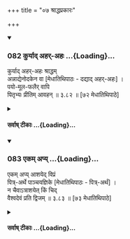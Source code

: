 +++
title = "०७ श्राद्धप्रकारः"

+++
<div class="js_include" includetitle="true" newlevelforh1="3" unfilled url="/kalpAntaram/smRtiH/manuH/vishvAsa-prastutiH/03/082_kuryAd_ahar-ahaH.md">
<details open><summary><h3>082 कुर्याद् अहर्-अहः ...{Loading}...</h3></summary>

कुर्याद् अहर्-अहः श्राद्धम्  
अन्नाद्येनोदकेन वा [मेधातिथिपाठः - दद्याद् अहर्-अहः] ।  
पयो-मूल-फलैर् वापि  
पितृभ्यः प्रीतिम् आवहन्  ॥ ३.८२ ॥ [७२ मेधातिथिपाठे]
</details>
</div>
<div class="js_include collapsed" newlevelforh1="4" title="सर्वाष् टीकाः" unfilled url="/kalpAntaram/smRtiH/manuH/sarvASh_TIkAH/03/082_kuryAd_ahar-ahaH.md">
<details><summary><h4>सर्वाष् टीकाः ...{Loading}...</h4></summary>
<details><summary>गङ्गानथ-मूलानुवादः</summary>

One should daily offer Śrāddha with food, or with water, or with milk, roots and fruits,—(thereby) bringing pleasure to the Pitṛs.—(82)
</details>
<details><summary>मेधातिथिः</summary>

**दद्यात्** कुर्यात् । **अहर् अहः** प्रतिदिवसम् । **श्राद्धम्** । नाम्ना धर्मातिदेशः । श्राद्धं नाम पित्र्यं कर्मामावास्यायां विहितम् । तदीयेतिकर्तव्यता श्राद्धम् इत्य् अनेन नाम्नातिदिश्यते । **अन्नाद्येनेति** । "तिलैर् व्रीहियवैः" (म्ध् ३.२५७) इत्यादेर् अनुवादो ऽयम् । उत्तरत्र विवक्षितार्थः । **उदेकेनेति** । **पयः** क्षीरम् ॥ ३.७२ ॥
</details>
<details><summary>गङ्गानथ-भाष्यानुवादः</summary>

‘*Should offer*’—*i.e*., should perform.

‘*Daily*’—every day.

‘*Śrāddha*’—this term indicates the duty by its proper name. ‘*Śrāddha*’
is the name of the rite laid down as to be done in honour of one’s
ancestors, on the *Amāvasyā* day; and the whole process of that rite is
indicated by the name ‘Śrāddha.’

‘*With food*’—this is only a reiteration of ‘sesamum, barley, &c.’
(mentioned in 3.267); what is reiterated here being intended to be
described later on.

‘*With water*;’—‘*udaka*’ is *water*, and ‘*payaḥ*’ stands for
milk.—(82)
</details>
<details><summary>गङ्गानथ-टिप्पन्यः</summary>

This verse is quoted in *Aparārka* (p. 145);—in *Saṃskāra-ratnamālā* (p.
922), which explains ‘*payaḥ*’ as *milk* and adds that this daily
*Śrāddha* need not be offered on a day on which a special *Śrāddha* is
offered;—in *Smrtisāroddhāra* (p. 283);—in *Hemādri* (Śrāddha, pp. 208
and 1564);—in *Śrāddhakriyākaumudī* (pp. 3 and 289);—in
*Varṣakriyākaumudī* (p. 353);—and in *Godādharapoddhati* (Kāla, p. 372).
</details>
<details><summary>Bühler</summary>

082	Let him daily perform a funeral sacrifice with food, or with water, or also with milk, roots, and fruits, and (thus) please the manes.
</details>
</details>
</div>
<div class="js_include" includetitle="true" newlevelforh1="3" unfilled url="/kalpAntaram/smRtiH/manuH/vishvAsa-prastutiH/03/083_ekam_apy.md">
<details open><summary><h3>083 एकम् अप्य् ...{Loading}...</h3></summary>

एकम् अप्य् आशयेद् विप्रं  
पित्र्-अर्थे पाञ्चयज्ञिके [मेधातिथिपाठः - पित्र्-अर्थं] ।  
न चैवाऽत्राशयेत् किं चिद्  
वैश्वदेवं प्रति द्विजम्  ॥ ३.८३ ॥ [७३ मेधातिथिपाठे]
</details>
</div>
<div class="js_include collapsed" newlevelforh1="4" title="सर्वाष् टीकाः" unfilled url="/kalpAntaram/smRtiH/manuH/sarvASh_TIkAH/03/083_ekam_apy.md">
<details><summary><h4>सर्वाष् टीकाः ...{Loading}...</h4></summary>
<details><summary>गङ्गानथ-मूलानुवादः</summary>

At that (Śrāddha) which forms part of the Five Sacrifices, one should feed even one Brāhmaṇa in honour of the pitṛs; and on this occasion he shall not feed any Brāhmaṇa in honour of the Viśve-devas.—(83)
</details>
<details><summary>मेधातिथिः</summary>

श्राद्धशब्देन विधानात् सर्वस्मिंस् तद्विधाने प्राप्ते कश्चिद् इतिकर्तव्यताभागो निवर्त्यते **न चैवात्राशयेत् किंचित्** । नात्रान्वाहिके श्राद्धे वैश्वदेवं प्रति विश्वान् देवान् उद्दिश्य द्विजभोजनम् । 

- अत्र <u>केचिद्</u> आहुः । प्राप्ते भोजन **आशयेद्** इति पुनर्वचनम् अपूर्वत्वम् अस्य दर्शयति । तेनैतावद् एवैतच् छ्राद्धं यत् पितॄन् उद्धिश्य ब्राह्मण एको भोज्यते, न त्व् अन्या काचिद् अर्घपात्रादिहोमाद्येतिकर्तव्यतास्ति । ब्रह्मचर्यं स्वाध्यायनिषेध इत्य् एवमादि न भवति । 

- **एकम् अप्य् आशयेद् विप्रम्** । त्रयाणां नियमाद् एकैकम् उभयत्रेत्य् अस्याविधित्वाद् अप्राप्त एको विधीयते । एकम् अपि भोजयेत्, सति संभवे बहून् अपि । **पित्रर्थं** पितृतृप्त्यर्थम् । **पाञ्चयज्ञिकम्** । पञ्चयज्ञभवं पाञ्चयज्ञिकं तदन्तर्गतम् । पाञ्चयज्ञिकशब्दः श्राद्धे प्रयुक्तः । न ह्य् एतत् पाञ्चयज्ञिकं तर्पणम् । तेन तर्पणभोजनयोः समुच्चयः । अस्य तु विकल्पो भविष्यति "यद् एव तर्पयत्य् अद्भिः" (म्ध् ३.२७३) इति ॥ ३.७३ ॥
</details>
<details><summary>गङ्गानथ-भाष्यानुवादः</summary>

Since the offering to the Viśvedevas has been enjoined under the name
‘*Śrāddha*,’ it would follow that the entire procedure of the Śrāddha
has to be gone through at that offering also; hence the present verse
proceeds to preclude a certain portion of that procedure. ‘*On this
occasion*’—of the daily *Śrāddha—one* should not feed any Brāhmaṇas in
honour of the *Viśvedevas*,—*i.e*., with reference to these.

On this point, some people make the following observations:—“Since
feeding is already understood as forming part of the Śrāddha, the
presence of the verb ‘should feed’ in this verse indicates that this
feeding is something new (different from the feeding that forms an
integral part of all *Śrāddhas*.) Hence the *Śrāddha* that is laid down
in the present verse is to be regarded as consisting merely in the act
of feeding one Brāhmaṇa, and there is nothing else to be done at it, in
the shape of the offering of a vessel of water, oblations, and so forth;
nor are the restraints relating to ‘avoidance of sexual intercourse,’
‘omitting of Vedic Study,’ and so forth to be observed in this
connection.”

‘*Should feed even one Brāhmaṇa*’—the number of Brāhmaṇas to be fed
having been fixed at *three*,—and what is said (under 3.125) regarding
the feeding of ‘one at each of the two’ not being of.the nature of an
Injunction—the number ‘one,’ which has not been indicated by any other
authority, is what is distinctly enjoined here;—the sense being that
‘one should feed even one Brāhmaṇa,—but also many, if possible.’

‘*In honour of the pitṛs*’—*i.e*., for the purpose of satisfying the
pitṛs.

‘*That which forms part of the Five Sacrifices*’—*i.e*., that which is
included among the Five Sacrifices; this term being used here in the
sense of ‘*Śrāddha*;’ what is spoken of as ‘what forms part of the Five
Sacrifices’ is not the *Tarpaṇa*—offering (of water); but the
combination of this *water—offering* and the *feeding* of the Brāhmaṇa.
The optional alternative to this shall be described below, under
3.283.—(83)
</details>
<details><summary>गङ्गानथ-टिप्पन्यः</summary>

This verse is quoted in *Vīramitrodaya* (Āhnika, p. 432), where the
following notes are added:—‘*Pāñcayajñike*’ means ‘at that *Pitṛyajña*
which forms part of the Five Great Sarifices;’—the particle ‘*api*’
implies that, if possible, one should feed several Brāhmaṇas also;—the
second half of the verse means that ‘*Viśvedeva-Śrāddha*’ does not form
part of ‘*Nityaśrāddha*’, in support of which it quotes a text from
*Bhaviṣya Purāṇa*;—also in *Hemādri* (Śrāddha, p. 1565).
</details>
<details><summary>गङ्गानथ-तुल्य-वाक्यानि</summary>

*Viṣṇu-Smṛti* (95.65.66).—‘May some such person be born in our family,
as would make to us offerings of water out of deep rivers, specially
those whose water is cool! May some excellent man be horn in our family
who, with mind composed, would offer Śrāddha to us at Gayā, under the
banyan tree!’

*Yājñavalkya* (1.104).—‘Daily should food and water he offered to Pitṛs
and Men; one should constantly carry on Vedic study; he shall not cook
food for himself alone.’

*Mahābhārata* (13.97.8).—(Reproduces Manu 82.)

*Vaśiṣṭha* (11.2.4).—‘Or he may feed a single Brāhmaṇa fully learned in
the Veda, endowed with learning and character, and free from all evil
characteristics.’

*Vaśiṣṭha* (Vīramitrodaya-Āhnika, p. 430).—‘Having made the offering to
the Vedic Scholar, and to the Religious Student, he shall make it to the
Pitṛs, and then feed the guests.’

*Chandogapariśiṣṭa* (Do., p. 431)—‘For the fulfilment of the offering to
the Pitṛs, he may feed at least one Brāhmaṇa;...... if there is no one
present to he fed, or if there is not sufficient food left, he shall
take up as much food as there may be and offer it daily to Pitṛs and
Men.’

*Ādi-purāṇa* (Do.).—‘In honour of all the six Pitṛs, he may feed at
least one Brāhmaṇa every day.’

*Mārkaṇḍeya-purāṇa* (Do., p. 432).—‘Every day, one shall offer śrāddha,
either with food or with water; and in honour of the Pitṛs, he shall
feed several Brāhmaṇas, or a single one.’

*Yogi-Yājñavalkya* (Do.).—‘Every day one shall offer śrāddha to the
Pitṛs, either with food or with water.’

*Vyāsa* (Do., p. 433).—‘At the daily śrāddha, the Viśvedevas are to be
omitted.’

*Bhaviṣya-purāṇa* (Do.).—‘At the daily śrāddha, there is to he no
offering to the gods.’

*Puraṇa* (Do.).—‘That which is called the daily śrāddha is observed as
being devoid of the offering to the gods; it is offered to only six
ancestors, and there is to be no offering of balls or the sacrificial
fee.’

*Laghu-Hārīta* (Aparārka, p. 145).—‘At the daily śrāddha, there is to he
no offering to the gods, also no water-offering or hall-offering.’

*Matsya-purāṇa* (Aparārka, p. 115).—‘The daily śrāddha I am going to
describe as without the water-offering or the invocation, and also
without the offering to gods.’

*Kātyāyana* (Aparāka, p. 145).—‘For the accomplishment of the Pitṛyajña,
one shall feed at least one Brāhmaṇa, without making any offering to the
gods. If there is no Brāhmaṇa available, a small quantity of food should
be taken out and offered to Pitṛs and Men.’

*Pracetas* (Aparārka, p. 140).—‘The daily offering is not to be made
into fire; there is to he no invocation, nor dismissal.’

*Nārāyaṇa* (Aparārka, p. 146).—‘Having invited one or several śrotriyas,
making them sit facing the east......... he shall offer him water and
seat; and also water for washing, after he has eaten the food offered to
him to the best of one’s capacity.’
</details>
<details><summary>Bühler</summary>

083	Let him feed even one Brahmana in honour of the manes at (the Sraddha), which belongs to the five great sacrifices; but let him not feed on that (occasion) any Brahmana on account of the Vaisvadeva offering.
</details>
</details>
</div>
